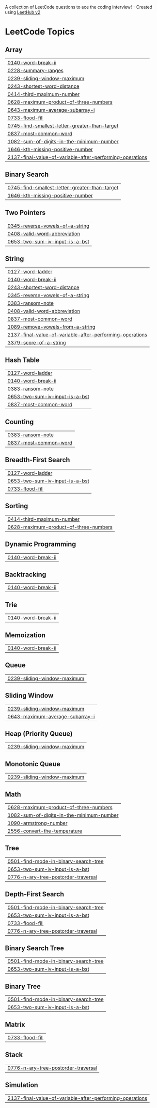 A collection of LeetCode questions to ace the coding interview! - Created using [LeetHub v2](https://github.com/arunbhardwaj/LeetHub-2.0)
<!---LeetCode Topics Start-->
# LeetCode Topics
## Array
|  |
| ------- |
| [0140-word-break-ii](https://github.com/daniel-maxwell/LC/tree/master/0140-word-break-ii) |
| [0228-summary-ranges](https://github.com/daniel-maxwell/LC/tree/master/0228-summary-ranges) |
| [0239-sliding-window-maximum](https://github.com/daniel-maxwell/LC/tree/master/0239-sliding-window-maximum) |
| [0243-shortest-word-distance](https://github.com/daniel-maxwell/LC/tree/master/0243-shortest-word-distance) |
| [0414-third-maximum-number](https://github.com/daniel-maxwell/LC/tree/master/0414-third-maximum-number) |
| [0628-maximum-product-of-three-numbers](https://github.com/daniel-maxwell/LC/tree/master/0628-maximum-product-of-three-numbers) |
| [0643-maximum-average-subarray-i](https://github.com/daniel-maxwell/LC/tree/master/0643-maximum-average-subarray-i) |
| [0733-flood-fill](https://github.com/daniel-maxwell/LC/tree/master/0733-flood-fill) |
| [0745-find-smallest-letter-greater-than-target](https://github.com/daniel-maxwell/LC/tree/master/0745-find-smallest-letter-greater-than-target) |
| [0837-most-common-word](https://github.com/daniel-maxwell/LC/tree/master/0837-most-common-word) |
| [1082-sum-of-digits-in-the-minimum-number](https://github.com/daniel-maxwell/LC/tree/master/1082-sum-of-digits-in-the-minimum-number) |
| [1646-kth-missing-positive-number](https://github.com/daniel-maxwell/LC/tree/master/1646-kth-missing-positive-number) |
| [2137-final-value-of-variable-after-performing-operations](https://github.com/daniel-maxwell/LC/tree/master/2137-final-value-of-variable-after-performing-operations) |
## Binary Search
|  |
| ------- |
| [0745-find-smallest-letter-greater-than-target](https://github.com/daniel-maxwell/LC/tree/master/0745-find-smallest-letter-greater-than-target) |
| [1646-kth-missing-positive-number](https://github.com/daniel-maxwell/LC/tree/master/1646-kth-missing-positive-number) |
## Two Pointers
|  |
| ------- |
| [0345-reverse-vowels-of-a-string](https://github.com/daniel-maxwell/LC/tree/master/0345-reverse-vowels-of-a-string) |
| [0408-valid-word-abbreviation](https://github.com/daniel-maxwell/LC/tree/master/0408-valid-word-abbreviation) |
| [0653-two-sum-iv-input-is-a-bst](https://github.com/daniel-maxwell/LC/tree/master/0653-two-sum-iv-input-is-a-bst) |
## String
|  |
| ------- |
| [0127-word-ladder](https://github.com/daniel-maxwell/LC/tree/master/0127-word-ladder) |
| [0140-word-break-ii](https://github.com/daniel-maxwell/LC/tree/master/0140-word-break-ii) |
| [0243-shortest-word-distance](https://github.com/daniel-maxwell/LC/tree/master/0243-shortest-word-distance) |
| [0345-reverse-vowels-of-a-string](https://github.com/daniel-maxwell/LC/tree/master/0345-reverse-vowels-of-a-string) |
| [0383-ransom-note](https://github.com/daniel-maxwell/LC/tree/master/0383-ransom-note) |
| [0408-valid-word-abbreviation](https://github.com/daniel-maxwell/LC/tree/master/0408-valid-word-abbreviation) |
| [0837-most-common-word](https://github.com/daniel-maxwell/LC/tree/master/0837-most-common-word) |
| [1089-remove-vowels-from-a-string](https://github.com/daniel-maxwell/LC/tree/master/1089-remove-vowels-from-a-string) |
| [2137-final-value-of-variable-after-performing-operations](https://github.com/daniel-maxwell/LC/tree/master/2137-final-value-of-variable-after-performing-operations) |
| [3379-score-of-a-string](https://github.com/daniel-maxwell/LC/tree/master/3379-score-of-a-string) |
## Hash Table
|  |
| ------- |
| [0127-word-ladder](https://github.com/daniel-maxwell/LC/tree/master/0127-word-ladder) |
| [0140-word-break-ii](https://github.com/daniel-maxwell/LC/tree/master/0140-word-break-ii) |
| [0383-ransom-note](https://github.com/daniel-maxwell/LC/tree/master/0383-ransom-note) |
| [0653-two-sum-iv-input-is-a-bst](https://github.com/daniel-maxwell/LC/tree/master/0653-two-sum-iv-input-is-a-bst) |
| [0837-most-common-word](https://github.com/daniel-maxwell/LC/tree/master/0837-most-common-word) |
## Counting
|  |
| ------- |
| [0383-ransom-note](https://github.com/daniel-maxwell/LC/tree/master/0383-ransom-note) |
| [0837-most-common-word](https://github.com/daniel-maxwell/LC/tree/master/0837-most-common-word) |
## Breadth-First Search
|  |
| ------- |
| [0127-word-ladder](https://github.com/daniel-maxwell/LC/tree/master/0127-word-ladder) |
| [0653-two-sum-iv-input-is-a-bst](https://github.com/daniel-maxwell/LC/tree/master/0653-two-sum-iv-input-is-a-bst) |
| [0733-flood-fill](https://github.com/daniel-maxwell/LC/tree/master/0733-flood-fill) |
## Sorting
|  |
| ------- |
| [0414-third-maximum-number](https://github.com/daniel-maxwell/LC/tree/master/0414-third-maximum-number) |
| [0628-maximum-product-of-three-numbers](https://github.com/daniel-maxwell/LC/tree/master/0628-maximum-product-of-three-numbers) |
## Dynamic Programming
|  |
| ------- |
| [0140-word-break-ii](https://github.com/daniel-maxwell/LC/tree/master/0140-word-break-ii) |
## Backtracking
|  |
| ------- |
| [0140-word-break-ii](https://github.com/daniel-maxwell/LC/tree/master/0140-word-break-ii) |
## Trie
|  |
| ------- |
| [0140-word-break-ii](https://github.com/daniel-maxwell/LC/tree/master/0140-word-break-ii) |
## Memoization
|  |
| ------- |
| [0140-word-break-ii](https://github.com/daniel-maxwell/LC/tree/master/0140-word-break-ii) |
## Queue
|  |
| ------- |
| [0239-sliding-window-maximum](https://github.com/daniel-maxwell/LC/tree/master/0239-sliding-window-maximum) |
## Sliding Window
|  |
| ------- |
| [0239-sliding-window-maximum](https://github.com/daniel-maxwell/LC/tree/master/0239-sliding-window-maximum) |
| [0643-maximum-average-subarray-i](https://github.com/daniel-maxwell/LC/tree/master/0643-maximum-average-subarray-i) |
## Heap (Priority Queue)
|  |
| ------- |
| [0239-sliding-window-maximum](https://github.com/daniel-maxwell/LC/tree/master/0239-sliding-window-maximum) |
## Monotonic Queue
|  |
| ------- |
| [0239-sliding-window-maximum](https://github.com/daniel-maxwell/LC/tree/master/0239-sliding-window-maximum) |
## Math
|  |
| ------- |
| [0628-maximum-product-of-three-numbers](https://github.com/daniel-maxwell/LC/tree/master/0628-maximum-product-of-three-numbers) |
| [1082-sum-of-digits-in-the-minimum-number](https://github.com/daniel-maxwell/LC/tree/master/1082-sum-of-digits-in-the-minimum-number) |
| [1090-armstrong-number](https://github.com/daniel-maxwell/LC/tree/master/1090-armstrong-number) |
| [2556-convert-the-temperature](https://github.com/daniel-maxwell/LC/tree/master/2556-convert-the-temperature) |
## Tree
|  |
| ------- |
| [0501-find-mode-in-binary-search-tree](https://github.com/daniel-maxwell/LC/tree/master/0501-find-mode-in-binary-search-tree) |
| [0653-two-sum-iv-input-is-a-bst](https://github.com/daniel-maxwell/LC/tree/master/0653-two-sum-iv-input-is-a-bst) |
| [0776-n-ary-tree-postorder-traversal](https://github.com/daniel-maxwell/LC/tree/master/0776-n-ary-tree-postorder-traversal) |
## Depth-First Search
|  |
| ------- |
| [0501-find-mode-in-binary-search-tree](https://github.com/daniel-maxwell/LC/tree/master/0501-find-mode-in-binary-search-tree) |
| [0653-two-sum-iv-input-is-a-bst](https://github.com/daniel-maxwell/LC/tree/master/0653-two-sum-iv-input-is-a-bst) |
| [0733-flood-fill](https://github.com/daniel-maxwell/LC/tree/master/0733-flood-fill) |
| [0776-n-ary-tree-postorder-traversal](https://github.com/daniel-maxwell/LC/tree/master/0776-n-ary-tree-postorder-traversal) |
## Binary Search Tree
|  |
| ------- |
| [0501-find-mode-in-binary-search-tree](https://github.com/daniel-maxwell/LC/tree/master/0501-find-mode-in-binary-search-tree) |
| [0653-two-sum-iv-input-is-a-bst](https://github.com/daniel-maxwell/LC/tree/master/0653-two-sum-iv-input-is-a-bst) |
## Binary Tree
|  |
| ------- |
| [0501-find-mode-in-binary-search-tree](https://github.com/daniel-maxwell/LC/tree/master/0501-find-mode-in-binary-search-tree) |
| [0653-two-sum-iv-input-is-a-bst](https://github.com/daniel-maxwell/LC/tree/master/0653-two-sum-iv-input-is-a-bst) |
## Matrix
|  |
| ------- |
| [0733-flood-fill](https://github.com/daniel-maxwell/LC/tree/master/0733-flood-fill) |
## Stack
|  |
| ------- |
| [0776-n-ary-tree-postorder-traversal](https://github.com/daniel-maxwell/LC/tree/master/0776-n-ary-tree-postorder-traversal) |
## Simulation
|  |
| ------- |
| [2137-final-value-of-variable-after-performing-operations](https://github.com/daniel-maxwell/LC/tree/master/2137-final-value-of-variable-after-performing-operations) |
<!---LeetCode Topics End-->